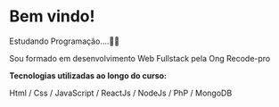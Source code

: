 # Bem vindo!
Estudando Programação....👨‍💻

Sou formado em desenvolvimento Web Fullstack pela Ong Recode-pro

**Tecnologias utilizadas ao longo do curso:**

Html  / Css / JavaScript  / ReactJs  / NodeJs  / PhP  / MongoDB




